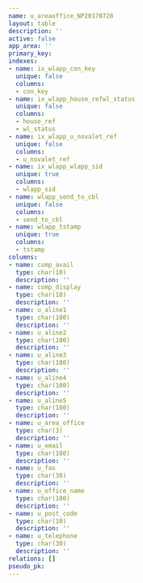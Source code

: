 ```yaml
---
name: u_areaoffice_NP20170728
layout: table
description: ''
active: false
app_area: ''
primary_key: 
indexes:
- name: ix_wlapp_con_key
  unique: false
  columns:
  - con_key
- name: ix_wlapp_house_refwl_status
  unique: false
  columns:
  - house_ref
  - wl_status
- name: ix_wlapp_u_novalet_ref
  unique: false
  columns:
  - u_novalet_ref
- name: ix_wlapp_wlapp_sid
  unique: true
  columns:
  - wlapp_sid
- name: wlapp_send_to_cbl
  unique: false
  columns:
  - send_to_cbl
- name: wlapp_tstamp
  unique: true
  columns:
  - tstamp
columns:
- name: comp_avail
  type: char(10)
  description: ''
- name: comp_display
  type: char(10)
  description: ''
- name: u_aline1
  type: char(100)
  description: ''
- name: u_aline2
  type: char(100)
  description: ''
- name: u_aline3
  type: char(100)
  description: ''
- name: u_aline4
  type: char(100)
  description: ''
- name: u_aline5
  type: char(100)
  description: ''
- name: u_area_office
  type: char(3)
  description: ''
- name: u_email
  type: char(100)
  description: ''
- name: u_fax
  type: char(30)
  description: ''
- name: u_office_name
  type: char(100)
  description: ''
- name: u_post_code
  type: char(10)
  description: ''
- name: u_telephone
  type: char(30)
  description: ''
relations: []
pseudo_pk: 
---
```


